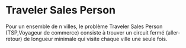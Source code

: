 # Traveler Sales Person

Pour un ensemble de n villes, le problème Traveler Sales Person (TSP,Voyageur de commerce) consiste à trouver un circuit fermé (aller-retour) de longueur minimale qui visite chaque ville une seule fois.
